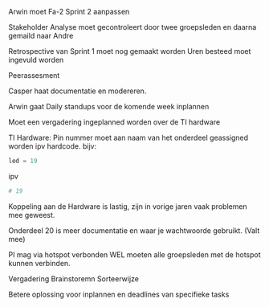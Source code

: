 Arwin moet Fa-2 Sprint 2 aanpassen

Stakeholder Analyse moet gecontroleert door twee groepsleden en daarna gemaild naar Andre


Retrospective van Sprint 1 moet nog gemaakt worden
Uren besteed moet ingevuld worden


Peerassesment

Casper haat documentatie en modereren.

Arwin gaat Daily standups voor de komende week inplannen

Moet een vergadering ingeplanned worden over de TI hardware

TI Hardware: Pin nummer moet aan naam van het onderdeel geassigned worden ipv hardcode.
bijv:
```python
led = 19
```

ipv

```python
# 19 
```

Koppeling aan de Hardware is lastig, zijn in vorige jaren vaak problemen mee geweest.

Onderdeel 20 is meer documentatie en waar je wachtwoorde gebruikt. (Valt mee)

PI mag via hotspot verbonden WEL moeten alle groepsleden met de hotspot kunnen verbinden.

Vergadering Brainstoremn Sorteerwijze

Betere oplossing voor inplannen en deadlines van specifieke tasks